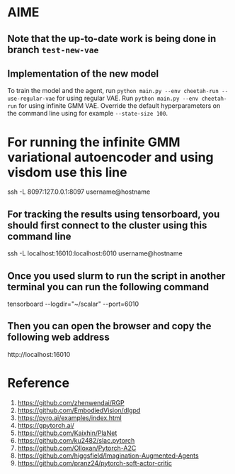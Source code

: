 # AIME

## Note that the up-to-date work is being done in branch `test-new-vae`

## Implementation of the new model

To train the model and the agent, run `python main.py --env cheetah-run --use-regular-vae` for using regular VAE.
Run `python main.py --env cheetah-run` for using infinite GMM VAE. Override the default hyperparameters on the command line using for example `--state-size 100`.

# For running the infinite GMM variational autoencoder and using visdom use this line 
ssh -L 8097:127.0.0.1:8097 username@hostname
 
## For tracking the results using tensorboard, you should first connect to the cluster using this command line
ssh -L localhost:16010:localhost:6010 username@hostname

## Once you used slurm to run the script in another terminal you can run the following command
tensorboard --logdir="~/scalar" --port=6010

## Then you can open the browser and copy the following web address
http://localhost:16010 

# Reference
1. https://github.com/zhenwendai/RGP
2. https://github.com/EmbodiedVision/dlgpd
3. https://pyro.ai/examples/index.html
4. https://gpytorch.ai/
5. https://github.com/Kaixhin/PlaNet
6. https://github.com/ku2482/slac.pytorch
7. https://github.com/Olloxan/Pytorch-A2C
8. https://github.com/higgsfield/Imagination-Augmented-Agents
9. https://github.com/pranz24/pytorch-soft-actor-critic
